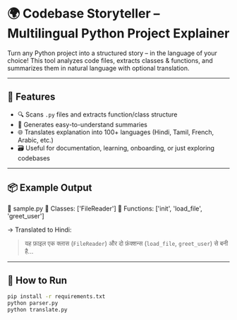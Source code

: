 # 🌍 Codebase Storyteller – Multilingual Python Project Explainer

Turn any Python project into a structured story – in the language of your choice! This tool analyzes code files, extracts classes & functions, and summarizes them in natural language with optional translation.

---

## 🧠 Features

- 🔍 Scans `.py` files and extracts function/class structure
- 📖 Generates easy-to-understand summaries
- 🌐 Translates explanation into 100+ languages (Hindi, Tamil, French, Arabic, etc.)
- 🗃️ Useful for documentation, learning, onboarding, or just exploring codebases

---

## 📦 Example Output

📄 sample.py
🔹 Classes: ['FileReader']
🔹 Functions: ['init', 'load_file', 'greet_user']



→ Translated to Hindi:  
> यह फ़ाइल एक क्लास (`FileReader`) और दो फ़ंक्शन्स (`load_file`, `greet_user`) से बनी है...

---

## 🚀 How to Run

```bash
pip install -r requirements.txt
python parser.py
python translate.py





